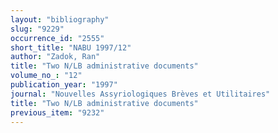 ```yaml
---
layout: "bibliography"
slug: "9229"
occurrence_id: "2555"
short_title: "NABU 1997/12"
author: "Zadok, Ran"
title: "Two N/LB administrative documents"
volume_no_: "12"
publication_year: "1997"
journal: "Nouvelles Assyriologiques Brèves et Utilitaires"
title: "Two N/LB administrative documents"
previous_item: "9232"
---
```

